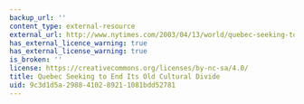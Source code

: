 ```yaml
---
backup_url: ''
content_type: external-resource
external_url: http://www.nytimes.com/2003/04/13/world/quebec-seeking-to-end-its-old-cultural-divide.html?pagewanted=all&src=pm
has_external_licence_warning: true
has_external_license_warning: true
is_broken: ''
license: https://creativecommons.org/licenses/by-nc-sa/4.0/
title: Quebec Seeking to End Its Old Cultural Divide
uid: 9c3d1d5a-2988-4102-8921-1081bdd52781
---
```

